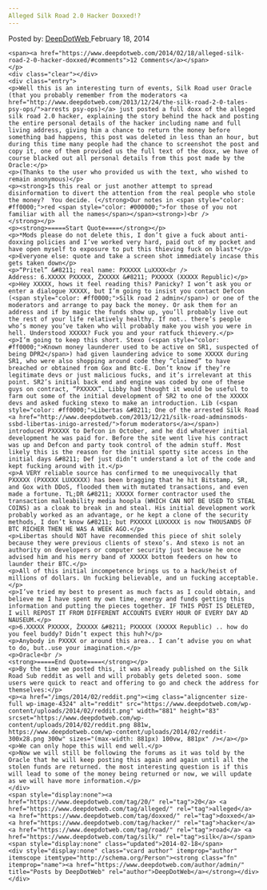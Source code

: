 ```yaml
---
Alleged Silk Road 2.0 Hacker Doxxed!?
---
```

<article class="post-listing post-4311 post type-post status-publish format-standard has-post-thumbnail hentry tag-alleged tag-doxxed tag-hacker tag-road tag-silk">
    <div class="post-inner">
        <span>Posted by: <a href="https://www.deepdotweb.com/author/admin/" title="">DeepDotWeb </a></span>
    <span>February 18, 2014</span>
    
    <span><a href="https://www.deepdotweb.com/2014/02/18/alleged-silk-road-2-0-hacker-doxxed/#comments">12 Comments</a></span>
    </p>
    <div class="clear"></div>
    <div class="entry">
    <p>Well this is an interesting turn of events, Silk Road user Oracle (that you probably remember from the moderators <a href="http://www.deepdotweb.com/2013/12/24/the-silk-road-2-0-tales-psy-ops/">arrests psy-ops)</a> just posted a full doxx of the alleged silk road 2.0 hacker, explaining the story behind the hack and posting the entire personal details of the hacker including name and full living address, giving him a chance to return the money before something bad happens, this post was deleted in less than an hour, but during this time many people had the chance to screenshot the post and copy it, one of them provided us the full text of the doxx, we have of course blacked out all personal details from this post made by the Oracle:</p>
    <p>(Thanks to the user who provided us with the text, who wished to remain anonymous)</p>
    <p><strong>Is this real or just another attempt to spread disinformation to divert the attention from the real people who stole the money?  You decide. (</strong>Our notes in <span style="color: #ff0000;">red <span style="color: #000000;">for those of you not familiar with all the names</span></span><strong>)<br />
    </strong></p>
    <p><strong>=====Start Quote====</strong></p>
    <p>*Mods please do not delete this, I don’t give a fuck about anti-doxxing policies and I’ve worked very hard, paid out of my pocket and have open myself to exposure to put this thieving fuck on blast*</p>
    <p>Everyone else: quote and take a screen shot immediately incase this gets taken down</p>
    <p>“Pritel” &#8211; real name: PXXXXX LuXXXX<br />
    Address: 6.XXXXX PXXXXX, ŽXXXXX &#8211; PXXXXX (XXXXX Republic)</p>
    <p>Hey XXXXX, hows it feel reading this? Panicky? I won’t ask you or enter a dialogue XXXXX, but I’m going to insist you contact Defcon (<span style="color: #ff0000;">Silk road 2 admin</span>) or one of the moderators and arrange to pay back the money. Or ask them for an address and if by magic the funds show up, you’ll probably live out the rest of your life relatively healthy. If not.. there’s people who’s money you’ve taken who will probably make you wish you were in hell. Understood XXXXX? Fuck you and your ratfuck thievery.</p>
    <p>I’m going to keep this short. Stexo (<span style="color: #ff0000;">Known money launderer used to be active on SR1, suspected of being DPR2</span>) had given laundering advice to some XXXXX during SR1, who were also shopping around code they “claimed” to have breached or obtained from Gox and Btc-E. Don’t know if they’re legitimate devs or just malicious fucks, and it’s irrelevant at this point. SR2’s initial back end and engine was coded by one of these guys on contract, “PXXXXX”. Libby had thought it would be useful to farm out some of the initial development of SR2 to one of the XXXXX devs and asked fucking stexo to make an introduction. Lib (<span style="color: #ff0000;">Libertas &#8211; One of the arrested Silk Road <a href="http://www.deepdotweb.com/2013/12/21/silk-road-adminsmods-ssbd-libertas-inigo-arrested/">forum moderators</a></span>)  introduced PXXXXX to Defcon in October, and he did whatever initial development he was paid for. Before the site went live his contract was up and Defcon and party took control of the admin stuff. Most likely this is the reason for the initial spotty site access in the initial days &#8211; Def just didn’t understand a lot of the code and kept fucking around with it.</p>
    <p>A VERY reliable source has confirmed to me unequivocally that PXXXXX (PXXXXX LUXXXXX) has been bragging that he hit Bitstamp, SR, and Gox with DDoS, flooded them with mutated transactions, and even made a fortune. TL;DR &#8211; XXXXX former contractor used the transaction malleability media hoopla (WHICH CAN NOT BE USED TO STEAL COINS) as a cloak to break in and steal. His initial development work probably worked as an advantage, or he kept a clone of the security methods, I don’t know &#8211; but PXXXXX LUXXXXX is now THOUSANDS OF BTC RICHER THEN HE WAS A WEEK AGO.</p>
    <p>Libertas should NOT have recommended this piece of shit solely because they were previous clients of stexo’s. And stexo is not an authority on developers or computer security just because he once advised him and his merry band of XXXXX bottom feeders on how to launder their BTC.</p>
    <p>All of this initial incompetence brings us to a hack/heist of millions of dollars. Un fucking believable, and un fucking acceptable.</p>
    <p>I’ve tried my best to present as much facts as I could obtain, and believe me I have spent my own time, energy and funds getting this information and putting the pieces together. IF THIS POST IS DELETED, I will REPOST IT FROM DIFFERENT ACCOUNTS EVERY HOUR OF EVERY DAY AD NAUSEUM.</p>
    <p>6.XXXXX PXXXXX, ŽXXXXX &#8211; PXXXXX (XXXXX Republic) .. how do you feel buddy? Didn’t expect this huh?</p>
    <p>Anybody in PXXXX or around this area.. I can’t advise you on what to do, but..use your imagination.</p>
    <p>Oracle<br />
    <strong>=====End Quote====</strong></p>
    <p>By the time we posted this, it was already published on the Silk Road Sub reddit as well and will probably gets deleted soon. some users were quick to react and offering to go and check the address for themselves:</p>
    <p><a href="/imgs/2014/02/reddit.png"><img class="aligncenter size-full wp-image-4324" alt="reddit" src="https://www.deepdotweb.com/wp-content/uploads/2014/02/reddit.png" width="881" height="83" srcset="https://www.deepdotweb.com/wp-content/uploads/2014/02/reddit.png 881w, https://www.deepdotweb.com/wp-content/uploads/2014/02/reddit-300x28.png 300w" sizes="(max-width: 881px) 100vw, 881px" /></a></p>
    <p>We can only hope this will end well.</p>
    <p>Now we will still be following the forums as it was told by the Oracle that he will keep posting this again and again until all the stolen funds are returned. the most interesting question is if this will lead to some of the money being returned or now, we will update as we will have more information.</p>
    </div>
    <span style="display:none"><a href="https://www.deepdotweb.com/tag/20/" rel="tag">20</a> <a href="https://www.deepdotweb.com/tag/alleged/" rel="tag">alleged</a> <a href="https://www.deepdotweb.com/tag/doxxed/" rel="tag">doxxed</a> <a href="https://www.deepdotweb.com/tag/hacker/" rel="tag">hacker</a> <a href="https://www.deepdotweb.com/tag/road/" rel="tag">road</a> <a href="https://www.deepdotweb.com/tag/silk/" rel="tag">silk</a></span> <span style="display:none" class="updated">2014-02-18</span>
    <div style="display:none" class="vcard author" itemprop="author" itemscope itemtype="http://schema.org/Person"><strong class="fn" itemprop="name"><a href="https://www.deepdotweb.com/author/admin/" title="Posts by DeepDotWeb" rel="author">DeepDotWeb</a></strong></div>
    </div>
</article>

